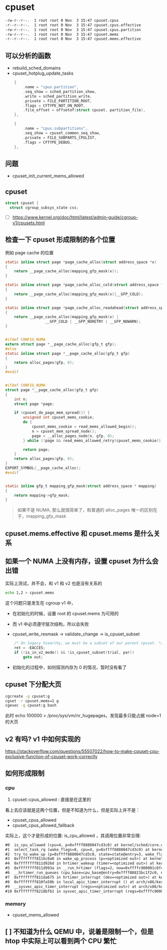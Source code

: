 # cpuset

```txt
-rw-r--r--.  1 root root 0 Nov  3 15:47 cpuset.cpus
-r--r--r--.  1 root root 0 Nov  3 15:47 cpuset.cpus.effective
-rw-r--r--.  1 root root 0 Nov  3 15:47 cpuset.cpus.partition
-rw-r--r--.  1 root root 0 Nov  3 15:47 cpuset.mems
-r--r--r--.  1 root root 0 Nov  3 15:47 cpuset.mems.effective
```

## 可以分析的函数
- rebuild_sched_domains
- cpuset_hotplug_update_tasks

```c
	{
		.name = "cpus.partition",
		.seq_show = sched_partition_show,
		.write = sched_partition_write,
		.private = FILE_PARTITION_ROOT,
		.flags = CFTYPE_NOT_ON_ROOT,
		.file_offset = offsetof(struct cpuset, partition_file),
	},

	{
		.name = "cpus.subpartitions",
		.seq_show = cpuset_common_seq_show,
		.private = FILE_SUBPARTS_CPULIST,
		.flags = CFTYPE_DEBUG,
	},
```

## 问题
- cpuset_init_current_mems_allowed

## cpuset
```c
struct cpuset {
  struct cgroup_subsys_state css;
```

- [ ] https://www.kernel.org/doc/html/latest/admin-guide/cgroup-v1/cpusets.html

## 检查一下 cpuset 形成限制的各个位置

例如 page cache 的位置

```c
static inline struct page *page_cache_alloc(struct address_space *x)
{
	return __page_cache_alloc(mapping_gfp_mask(x));
}

static inline struct page *page_cache_alloc_cold(struct address_space *x)
{
	return __page_cache_alloc(mapping_gfp_mask(x)|__GFP_COLD);
}

static inline struct page *page_cache_alloc_readahead(struct address_space *x)
{
	return __page_cache_alloc(mapping_gfp_mask(x) |
				  __GFP_COLD | __GFP_NORETRY | __GFP_NOWARN);
}


#ifdef CONFIG_NUMA
extern struct page *__page_cache_alloc(gfp_t gfp);
#else
static inline struct page *__page_cache_alloc(gfp_t gfp)
{
	return alloc_pages(gfp, 0);
}
#endif


#ifdef CONFIG_NUMA
struct page *__page_cache_alloc(gfp_t gfp)
{
	int n;
	struct page *page;

	if (cpuset_do_page_mem_spread()) {
		unsigned int cpuset_mems_cookie;
		do {
			cpuset_mems_cookie = read_mems_allowed_begin();
			n = cpuset_mem_spread_node();
			page = __alloc_pages_node(n, gfp, 0);
		} while (!page && read_mems_allowed_retry(cpuset_mems_cookie));

		return page;
	}
	return alloc_pages(gfp, 0);
}
EXPORT_SYMBOL(__page_cache_alloc);
#endif


static inline gfp_t mapping_gfp_mask(struct address_space * mapping)
{
	return mapping->gfp_mask;
}
```
> 如果不是 NUMA, 那么就很简单了，和普通的 alloc_pages 唯一的区别在于，mapping_gfp_mask

## cpuset.mems.effective 和 cpuset.mems 是什么关系

## 如果一个 NUMA 上没有内存，设置 cpuset 为什么会出错

实际上测试，并不会，和 v1 和 v2 也是没有关系的
```sh
echo 1,2 > cpuset.mems
```

这个问题只是发生在 cgroup v1 中，
- 在初始化的时候，设置 root 的 cpuset.mems 为可用的
- 而 v1 中必须遵守层次结构，所以会失败

- cpuset_write_resmask -> validate_change -> is_cpuset_subset

```c
	/* On legacy hiearchy, we must be a subset of our parent cpuset. */
	ret = -EACCES;
	if (!is_in_v2_mode() && !is_cpuset_subset(trial, par))
		goto out;
```

- 初始化的过程中，如何探测内存为 0 的情况，暂时没有看了

## cpuset 下分配大页

```sh
cgcreate -g cpuset:g
cgset -r cpuset.mems=1 g
cgexec -g cpuset:g bash
```

此时 echo 100000 > /proc/sys/vm/nr_hugepages，发现最多只能占据 node=1 的大页

## v2 有吗? v1 中如何实现的
https://stackoverflow.com/questions/55507022/how-to-make-cpuset-cpu-exclusive-function-of-cpuset-work-correctly

## 如何形成限制

### cpu
1. cpuset::cpus_allowed : 直接是在这里的

看上去应该就是这两个位置，但是不知道为什么，但是实际上并不是：
- cpuset_cpus_allowed
- cpuset_cpus_allowed_fallback

实际上，这个才是形成的位置: is_cpu_allowed ，其调用位置非常合理:
```txt
#0  is_cpu_allowed (cpu=4, p=0xffff8880047cd3c0) at kernel/sched/core.c:2279
#1  select_task_rq (wake_flags=8, cpu=4, p=0xffff8880047cd3c0) at kernel/sched/core.c:3518
#2  try_to_wake_up (p=0xffff8880047cd3c0, state=state@entry=3, wake_flags=wake_flags@entry=0) at kernel/sched/core.c:4201
#3  0xffffffff8116c0a0 in wake_up_process (p=<optimized out>) at kernel/sched/core.c:4350
#4  0xffffffff811d926d in hrtimer_wakeup (timer=<optimized out>) at kernel/time/hrtimer.c:1939
#5  0xffffffff811d993a in __run_hrtimer (flags=2, now=0xffffc900001c8f48, timer=0xffffc90040b37dc0, base=0xffff88823bc1f300, cpu_base=0xffff88823bc1f2c0) at kernel/time/hrtimer.c:1685
#6  __hrtimer_run_queues (cpu_base=cpu_base@entry=0xffff88823bc1f2c0, now=636813046568, flags=flags@entry=2, active_mask=active_mask@entry=15) at kernel/time/hrtimer.c:1749
#7  0xffffffff811da675 in hrtimer_interrupt (dev=<optimized out>) at kernel/time/hrtimer.c:1811
#8  0xffffffff810fa50b in local_apic_timer_interrupt () at arch/x86/kernel/apic/apic.c:1096
#9  __sysvec_apic_timer_interrupt (regs=<optimized out>) at arch/x86/kernel/apic/apic.c:1113
#10 0xffffffff8218bfb1 in sysvec_apic_timer_interrupt (regs=0xffffc900000ffe38) at arch/x86/kernel/apic/apic.c:1107
```

### memory
- cpuset_mems_allowed

## [ ] 不知道为什么 QEMU 中，说着是限制一个，但是 htop 中实际上可以看到两个 CPU 繁忙
